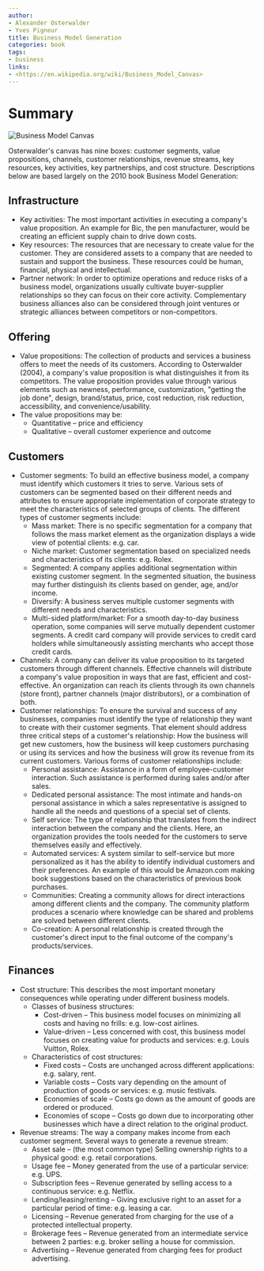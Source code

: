 ```yaml
---
author:
- Alexander Osterwalder
- Yves Pigneur
title: Business Model Generation
categories: book
tags:
- business
links:
- <https://en.wikipedia.org/wiki/Business_Model_Canvas>
---
```


# Summary
![Business Model Canvas](../attachments/2023-01-09-21-48-17.png)

Osterwalder's canvas has nine boxes: customer segments, value propositions, channels, customer relationships, revenue streams, key resources, key activities, key partnerships, and cost structure.  Descriptions below are based largely on the 2010 book Business Model Generation: 

## Infrastructure
- Key activities: The most important activities in executing a company's value proposition. An example for Bic, the pen manufacturer, would be creating an efficient supply chain to drive down costs.
- Key resources: The resources that are necessary to create value for the customer. They are considered assets to a company that are needed to sustain and support the business. These resources could be human, financial, physical and intellectual.
- Partner network: In order to optimize operations and reduce risks of a business model, organizations usually cultivate buyer-supplier relationships so they can focus on their core activity. Complementary business alliances also can be considered through joint ventures or strategic alliances between competitors or non-competitors.

## Offering
- Value propositions: The collection of products and services a business offers to meet the needs of its customers. According to Osterwalder (2004), a company's value proposition is what distinguishes it from its competitors. The value proposition provides value through various elements such as newness, performance, customization, "getting the job done", design, brand/status, price, cost reduction, risk reduction, accessibility, and convenience/usability.
- The value propositions may be:
  + Quantitative – price and efficiency
  + Qualitative – overall customer experience and outcome

## Customers
- Customer segments: To build an effective business model, a company must identify which customers it tries to serve. Various sets of customers can be segmented based on their different needs and attributes to ensure appropriate implementation of corporate strategy to meet the characteristics of selected groups of clients. The different types of customer segments include:
  + Mass market: There is no specific segmentation for a company that follows the mass market element as the organization displays a wide view of potential clients: e.g. car.
  + Niche market: Customer segmentation based on specialized needs and characteristics of its clients: e.g. Rolex.
  + Segmented: A company applies additional segmentation within existing customer segment. In the segmented situation, the business may further distinguish its clients based on gender, age, and/or income.
  + Diversify: A business serves multiple customer segments with different needs and characteristics.
  + Multi-sided platform/market: For a smooth day-to-day business operation, some companies will serve mutually dependent customer segments. A credit card company will provide services to credit card holders while simultaneously assisting merchants who accept those credit cards.
- Channels: A company can deliver its value proposition to its targeted customers through different channels. Effective channels will distribute a company's value proposition in ways that are fast, efficient and cost-effective. An organization can reach its clients through its own channels (store front), partner channels (major distributors), or a combination of both.
- Customer relationships: To ensure the survival and success of any businesses, companies must identify the type of relationship they want to create with their customer segments. That element should address three critical steps of a customer's relationship: How the business will get new customers, how the business will keep customers purchasing or using its services and how the business will grow its revenue from its current customers. Various forms of customer relationships include:
  + Personal assistance: Assistance in a form of employee-customer interaction. Such assistance is performed during sales and/or after sales.
  + Dedicated personal assistance: The most intimate and hands-on personal assistance in which a sales representative is assigned to handle all the needs and questions of a special set of clients.
  + Self service: The type of relationship that translates from the indirect interaction between the company and the clients. Here, an organization provides the tools needed for the customers to serve themselves easily and effectively.
  + Automated services: A system similar to self-service but more personalized as it has the ability to identify individual customers and their preferences. An example of this would be Amazon.com making book suggestions based on the characteristics of previous book purchases.
  + Communities: Creating a community allows for direct interactions among different clients and the company. The community platform produces a scenario where knowledge can be shared and problems are solved between different clients.
  + Co-creation: A personal relationship is created through the customer's direct input to the final outcome of the company's products/services.

## Finances
- Cost structure: This describes the most important monetary consequences while operating under different business models.
  + Classes of business structures:
    - Cost-driven – This business model focuses on minimizing all costs and having no frills: e.g. low-cost airlines.
    - Value-driven – Less concerned with cost, this business model focuses on creating value for products and services: e.g. Louis Vuitton, Rolex.
  + Characteristics of cost structures:
    - Fixed costs – Costs are unchanged across different applications: e.g. salary, rent.
    - Variable costs – Costs vary depending on the amount of production of goods or services: e.g. music festivals.
    - Economies of scale – Costs go down as the amount of goods are ordered or produced.
    - Economies of scope – Costs go down due to incorporating other businesses which have a direct relation to the original product.
- Revenue streams: The way a company makes income from each customer segment. Several ways to generate a revenue stream:
  + Asset sale – (the most common type) Selling ownership rights to a physical good: e.g. retail corporations.
  + Usage fee – Money generated from the use of a particular service: e.g. UPS.
  + Subscription fees – Revenue generated by selling access to a continuous service: e.g. Netflix.
  + Lending/leasing/renting – Giving exclusive right to an asset for a particular period of time: e.g. leasing a car.
  + Licensing – Revenue generated from charging for the use of a protected intellectual property.
  + Brokerage fees – Revenue generated from an intermediate service between 2 parties: e.g. broker selling a house for commission.
  + Advertising – Revenue generated from charging fees for product advertising.